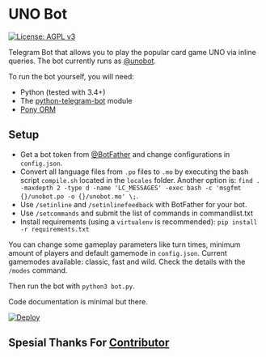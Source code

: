 # UNO Bot

[![License: AGPL v3](https://img.shields.io/badge/License-AGPL%20v3-blue.svg)](./LICENSE)

Telegram Bot that allows you to play the popular card game UNO via inline queries. The bot currently runs as [@unobot](http://telegram.me/unobot).

To run the bot yourself, you will need: 
- Python (tested with 3.4+)
- The [python-telegram-bot](https://github.com/python-telegram-bot/python-telegram-bot) module
- [Pony ORM](https://ponyorm.com/)

## Setup
- Get a bot token from [@BotFather](http://telegram.me/BotFather) and change configurations in `config.json`.
- Convert all language files from `.po` files to `.mo` by executing the bash script `compile.sh` located in the `locales` folder.
  Another option is: `find . -maxdepth 2 -type d -name 'LC_MESSAGES' -exec bash -c 'msgfmt {}/unobot.po -o {}/unobot.mo' \;`.
- Use `/setinline` and `/setinlinefeedback` with BotFather for your bot.
- Use `/setcommands` and submit the list of commands in commandlist.txt
- Install requirements (using a `virtualenv` is recommended): `pip install -r requirements.txt`

You can change some gameplay parameters like turn times, minimum amount of players and default gamemode in `config.json`.
Current gamemodes available: classic, fast and wild. Check the details with the `/modes` command.

Then run the bot with `python3 bot.py`.

Code documentation is minimal but there.

[![Deploy](https://www.herokucdn.com/deploy/button.svg)](https://heroku.com/deploy?template=https://github.com/fjgaming212/UnoXrobot)

## Spesial Thanks For [Contributor](https://github.com/fjgaming212/UnoXrobot/contributors)
